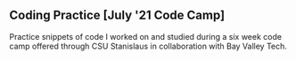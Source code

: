 ## Coding Practice [July '21 Code Camp]
Practice snippets of code I worked on and studied during a six week code camp offered through CSU Stanislaus in collaboration with Bay Valley Tech.
